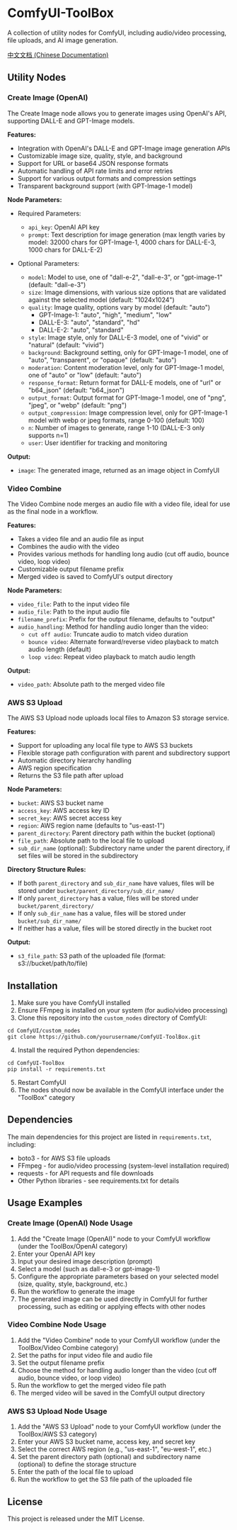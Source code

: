 # ComfyUI-ToolBox

A collection of utility nodes for ComfyUI, including audio/video processing, file uploads, and AI image generation.

[中文文档 (Chinese Documentation)](README_CN.md)

## Utility Nodes

### Create Image (OpenAI)

The Create Image node allows you to generate images using OpenAI's API, supporting DALL-E and GPT-Image models.

**Features:**
- Integration with OpenAI's DALL-E and GPT-Image image generation APIs
- Customizable image size, quality, style, and background
- Support for URL or base64 JSON response formats
- Automatic handling of API rate limits and error retries
- Support for various output formats and compression settings
- Transparent background support (with GPT-Image-1 model)

**Node Parameters:**
- Required Parameters:
  - `api_key`: OpenAI API key
  - `prompt`: Text description for image generation (max length varies by model: 32000 chars for GPT-Image-1, 4000 chars for DALL-E-3, 1000 chars for DALL-E-2)

- Optional Parameters:
  - `model`: Model to use, one of "dall-e-2", "dall-e-3", or "gpt-image-1" (default: "dall-e-3")
  - `size`: Image dimensions, with various size options that are validated against the selected model (default: "1024x1024")
  - `quality`: Image quality, options vary by model (default: "auto")
    - GPT-Image-1: "auto", "high", "medium", "low"
    - DALL-E-3: "auto", "standard", "hd"
    - DALL-E-2: "auto", "standard"
  - `style`: Image style, only for DALL-E-3 model, one of "vivid" or "natural" (default: "vivid")
  - `background`: Background setting, only for GPT-Image-1 model, one of "auto", "transparent", or "opaque" (default: "auto")
  - `moderation`: Content moderation level, only for GPT-Image-1 model, one of "auto" or "low" (default: "auto")
  - `response_format`: Return format for DALL-E models, one of "url" or "b64_json" (default: "b64_json")
  - `output_format`: Output format for GPT-Image-1 model, one of "png", "jpeg", or "webp" (default: "png")
  - `output_compression`: Image compression level, only for GPT-Image-1 model with webp or jpeg formats, range 0-100 (default: 100)
  - `n`: Number of images to generate, range 1-10 (DALL-E-3 only supports n=1)
  - `user`: User identifier for tracking and monitoring

**Output:**
- `image`: The generated image, returned as an image object in ComfyUI

### Video Combine

The Video Combine node merges an audio file with a video file, ideal for use as the final node in a workflow.

**Features:**
- Takes a video file and an audio file as input
- Combines the audio with the video
- Provides various methods for handling long audio (cut off audio, bounce video, loop video)
- Customizable output filename prefix
- Merged video is saved to ComfyUI's output directory

**Node Parameters:**
- `video_file`: Path to the input video file
- `audio_file`: Path to the input audio file
- `filename_prefix`: Prefix for the output filename, defaults to "output"
- `audio_handling`: Method for handling audio longer than the video:
  - `cut off audio`: Truncate audio to match video duration
  - `bounce video`: Alternate forward/reverse video playback to match audio length (default)
  - `loop video`: Repeat video playback to match audio length

**Output:**
- `video_path`: Absolute path to the merged video file

### AWS S3 Upload

The AWS S3 Upload node uploads local files to Amazon S3 storage service.

**Features:**
- Support for uploading any local file type to AWS S3 buckets
- Flexible storage path configuration with parent and subdirectory support
- Automatic directory hierarchy handling
- AWS region specification
- Returns the S3 file path after upload

**Node Parameters:**
- `bucket`: AWS S3 bucket name
- `access_key`: AWS access key ID
- `secret_key`: AWS secret access key
- `region`: AWS region name (defaults to "us-east-1")
- `parent_directory`: Parent directory path within the bucket (optional)
- `file_path`: Absolute path to the local file to upload
- `sub_dir_name` (optional): Subdirectory name under the parent directory, if set files will be stored in the subdirectory

**Directory Structure Rules:**
- If both `parent_directory` and `sub_dir_name` have values, files will be stored under `bucket/parent_directory/sub_dir_name/`
- If only `parent_directory` has a value, files will be stored under `bucket/parent_directory/`
- If only `sub_dir_name` has a value, files will be stored under `bucket/sub_dir_name/`
- If neither has a value, files will be stored directly in the bucket root

**Output:**
- `s3_file_path`: S3 path of the uploaded file (format: s3://bucket/path/to/file)

## Installation

1. Make sure you have ComfyUI installed
2. Ensure FFmpeg is installed on your system (for audio/video processing)
3. Clone this repository into the `custom_nodes` directory of ComfyUI:
```
cd ComfyUI/custom_nodes
git clone https://github.com/yourusername/ComfyUI-ToolBox.git
```
4. Install the required Python dependencies:
```
cd ComfyUI-ToolBox
pip install -r requirements.txt
```
5. Restart ComfyUI
6. The nodes should now be available in the ComfyUI interface under the "ToolBox" category

## Dependencies

The main dependencies for this project are listed in `requirements.txt`, including:
- boto3 - for AWS S3 file uploads
- FFmpeg - for audio/video processing (system-level installation required)
- requests - for API requests and file downloads
- Other Python libraries - see requirements.txt for details

## Usage Examples

### Create Image (OpenAI) Node Usage
1. Add the "Create Image (OpenAI)" node to your ComfyUI workflow (under the ToolBox/OpenAI category)
2. Enter your OpenAI API key
3. Input your desired image description (prompt)
4. Select a model (such as dall-e-3 or gpt-image-1)
5. Configure the appropriate parameters based on your selected model (size, quality, style, background, etc.)
6. Run the workflow to generate the image
7. The generated image can be used directly in ComfyUI for further processing, such as editing or applying effects with other nodes

### Video Combine Node Usage
1. Add the "Video Combine" node to your ComfyUI workflow (under the ToolBox/Video Combine category)
2. Set the paths for input video file and audio file
3. Set the output filename prefix
4. Choose the method for handling audio longer than the video (cut off audio, bounce video, or loop video)
5. Run the workflow to get the merged video file path
6. The merged video will be saved in the ComfyUI output directory

### AWS S3 Upload Node Usage
1. Add the "AWS S3 Upload" node to your ComfyUI workflow (under the ToolBox/AWS S3 category)
2. Enter your AWS S3 bucket name, access key, and secret key
3. Select the correct AWS region (e.g., "us-east-1", "eu-west-1", etc.)
4. Set the parent directory path (optional) and subdirectory name (optional) to define the storage structure
5. Enter the path of the local file to upload
6. Run the workflow to get the S3 file path of the uploaded file

## License

This project is released under the MIT License.